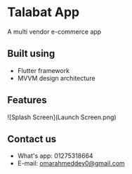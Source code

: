 # Talabat App
A multi vendor e-commerce app

## Built using
- Flutter framework
- MVVM design architecture

## Features
![Splash Screen](Launch Screen.png)



## Contact us
* What's app: 01275318664
* E-mail: omarahmeddev0@gmail.com
